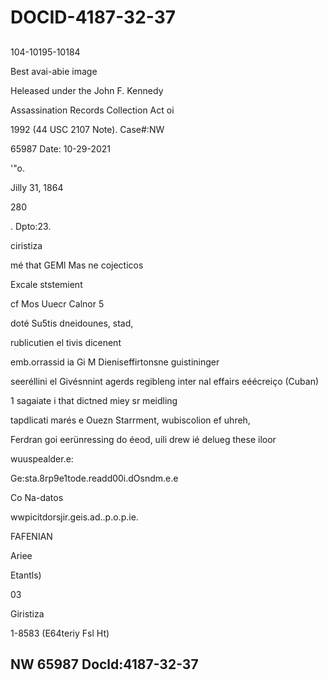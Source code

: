 # DOCID-4187-32-37

##
104-10195-10184

Best avai-abie image

Heleased under the John F. Kennedy

Assassination Records Collection Act oi

1992 (44 USC 2107 Note). Case#:NW

65987 Date: 10-29-2021

'"o.

Jilly 31, 1864

280

. Dpto:23.

ciristiza

mé that GEMl Mas ne cojecticos

Excale ststemient

cf Mos Uuecr Calnor 5

doté Su5tis dneidounes, stad,

rublicutien el tivis dicenent

emb.orrassid ia Gi M Dieniseffirtonsne guistininger

seeréllini el Givésnnint agerds regibleng inter nal effairs eéécreiço (Cuban)

1 sagaiate i that dictned miey sr meidling

tapdlicati marés e Ouezn Starrment, wubiscolion ef uhreh,

Ferdran goi eerünressing do éeod, uili drew ié delueg these iloor

wuuspealder.e:

Ge:sta.8rp9e1tode.readd00i.dOsndm.e.e

Co Na-datos

wwpicitdorsjir.geis.ad..p.o.p.ie.

FAFENIAN

Ariee

Etantls)

03

Giristiza

1-8583 (E64teriy Fsl Ht)

NW 65987 Docld:4187-32-37
---

